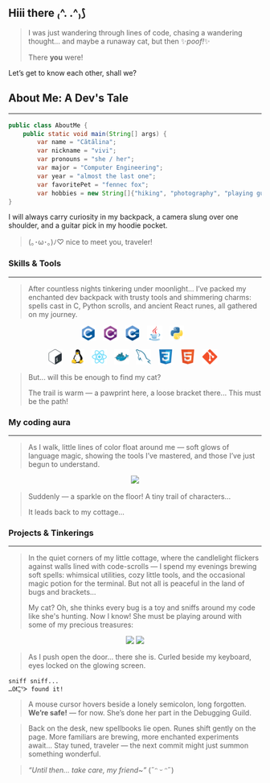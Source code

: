 ## Hiii there ₍^. .^₎⟆  

>I was just wandering through lines of code, chasing a wandering thought... and maybe a runaway cat, but then
>✨*poof!*✨
>
>There **you** were!

Let’s get to know each other, shall we?

## About Me: A Dev's Tale
---

```java
public class AboutMe {
    public static void main(String[] args) {
        var name = "Cătălina";
        var nickname = "vivi";
        var pronouns = "she / her";
        var major = "Computer Engineering";
        var year = "almost the last one";
        var favoritePet = "fennec fox";
        var hobbies = new String[]{"hiking", "photography", "playing guitar"};
}
```
I will always carry curiosity in my backpack, a camera slung over one shoulder, and a guitar pick in my hoodie pocket.
>(｡･ω･｡)ﾉ♡ nice to meet you, traveler!

### Skills & Tools
---
>After countless nights tinkering under moonlight...
>I’ve packed my enchanted dev backpack with trusty tools and shimmering charms: spells cast in C, Python scrolls, and ancient React runes, all gathered on my journey.

<p align="center">
  <img src="https://raw.githubusercontent.com/devicons/devicon/master/icons/c/c-original.svg" alt="C" width="30" style="margin-right:10px;" />
  <img src="https://raw.githubusercontent.com/devicons/devicon/master/icons/csharp/csharp-original.svg" alt="C#" width="30" style="margin-right:10px;" />
  <img src="https://raw.githubusercontent.com/devicons/devicon/master/icons/cplusplus/cplusplus-original.svg" alt="C++" width="30" style="margin-right:10px;" />
  <img src="https://raw.githubusercontent.com/devicons/devicon/master/icons/java/java-original.svg" alt="Java" width="30" style="margin-right:10px;" />
    <img src="https://raw.githubusercontent.com/devicons/devicon/master/icons/python/python-original.svg" alt="Python" width="30" style="margin-right:10px;" />
</p><p align="center">
  <img src="https://raw.githubusercontent.com/devicons/devicon/master/icons/bash/bash-original.svg" alt="Shell Script" width="30" style="margin-right:10px;" />
    <img src="https://raw.githubusercontent.com/devicons/devicon/master/icons/linux/linux-original.svg" alt="Linux" width="30" style="margin-right:10px;" />
    <img src="https://raw.githubusercontent.com/devicons/devicon/master/icons/react/react-original.svg" alt="React" width="30" style="margin-right:10px;" />
  <img src="https://raw.githubusercontent.com/devicons/devicon/master/icons/docker/docker-original.svg" alt="Docker" width="30" style="margin-right:10px;" />
  <img src="https://raw.githubusercontent.com/devicons/devicon/master/icons/mysql/mysql-original.svg" alt="SQL" width="30" style="margin-right:10px;" />
  <img src="https://raw.githubusercontent.com/devicons/devicon/master/icons/css3/css3-original.svg" alt="CSS" width="30" style="margin-right:10px;" />
  <img src="https://raw.githubusercontent.com/devicons/devicon/master/icons/html5/html5-original.svg" alt="HTML" width="30" style="margin-right:10px;" />
    <img src="https://raw.githubusercontent.com/devicons/devicon/master/icons/git/git-original.svg" alt="Git" width="30" style="margin-right:10px;" />
</p>

>But... will this be enough to find my cat?
>
>The trail is warm — a pawprint here, a loose bracket there...
>This must be the path!

### My coding aura
---
>As I walk, little lines of color float around me — soft glows of language magic,
showing the tools I’ve mastered, and those I’ve just begun to understand.

<div align="center"> 
    <img src="https://github-readme-stats.vercel.app/api/top-langs/?username=constantin-catalina&langs_count=10&layout=compact&theme=catppuccin_latte" width="50%" /> 
</div>

>
>Suddenly — a sparkle on the floor! A tiny trail of characters...
>
>It leads back to my cottage...

### Projects & Tinkerings
---
>In the quiet corners of my little cottage, where the candlelight flickers against walls lined with code-scrolls — I spend my evenings brewing soft spells: whimsical utilities, cozy little tools, and the occasional magic potion for the terminal.
>But not all is peaceful in the land of bugs and brackets...
>
>My cat? Oh, she thinks every bug is a toy and sniffs around my code like she's hunting. Now I know! She must be playing around with some of my precious treasures:

<div align="center">
  <img src="https://github-readme-stats.vercel.app/api/pin/?username=constantin-catalina&repo=files_tracker&theme=catppuccin_latte";" />
  <img src="https://github-readme-stats.vercel.app/api/pin/?username=constantin-catalina&repo=UNO_game&theme=catppuccin_latte";" />
</div>

>As I push open the door... there she is. Curled beside my keyboard, eyes locked on the glowing screen.
```
sniff sniff...
…ᘛ⁐̤ᕐᐷ found it!
```
>A mouse cursor hovers beside a lonely semicolon, long forgotten. **We’re safe!** — for now. She’s done her part in the Debugging Guild.

>Back on the desk, new spellbooks lie open. Runes shift gently on the page.
>More familiars are brewing, more enchanted experiments await...
> Stay tuned, traveler — the next commit might just summon something wonderful.

> _“Until then… take care, my friend~”_ (˶ᵔ ᵕ ᵔ˶)

